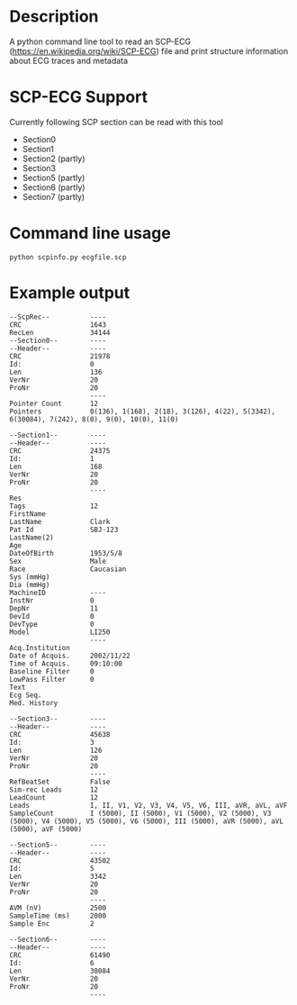 # Description

A python command line tool to read an SCP-ECG (https://en.wikipedia.org/wiki/SCP-ECG) file and print structure information about ECG traces and metadata

# SCP-ECG Support

Currently following SCP section can be read with this tool

- Section0
- Section1
- Section2 (partly)
- Section3
- Section5 (partly)
- Section6 (partly)
- Section7 (partly)

# Command line usage

    python scpinfo.py ecgfile.scp


# Example output

```
--ScpRec--     		----
CRC            		1643
RecLen         		34144
--Section0--   		----
--Header--     		----
CRC            		21978
Id:            		0
Len            		136
VerNr          		20
ProNr          		20
               		----
Pointer Count  		12
Pointers       		0(136), 1(168), 2(18), 3(126), 4(22), 5(3342), 6(30084), 7(242), 8(0), 9(0), 10(0), 11(0)

--Section1--   		----
--Header--     		----
CRC            		24375
Id:            		1
Len            		168
VerNr          		20
ProNr          		20
               		----
Res            		
Tags           		12
FirstName      		
LastName       		Clark
Pat Id         		SBJ-123
LastName(2)    		
Age            		
DateOfBirth    		1953/5/8
Sex            		Male
Race           		Caucasian
Sys (mmHg)     		
Dia (mmHg)     		
MachineID      		----
InstNr         		0
DepNr          		11
DevId          		0
DevType        		0
Model          		LI250
               		----
Acq.Institution		
Date of Acquis.		2002/11/22
Time of Acquis.		09:10:00
Baseline Filter		0
LowPass Filter 		0
Text           		
Ecg Seq.       		
Med. History   		

--Section3--   		----
--Header--     		----
CRC            		45638
Id:            		3
Len            		126
VerNr          		20
ProNr          		20
               		----
RefBeatSet     		False
Sim-rec Leads  		12
LeadCount      		12
Leads          		I, II, V1, V2, V3, V4, V5, V6, III, aVR, aVL, aVF
SampleCount    		I (5000), II (5000), V1 (5000), V2 (5000), V3 (5000), V4 (5000), V5 (5000), V6 (5000), III (5000), aVR (5000), aVL (5000), aVF (5000)

--Section5--   		----
--Header--     		----
CRC            		43502
Id:            		5
Len            		3342
VerNr          		20
ProNr          		20
               		----
AVM (nV)       		2500
SampleTime (ms)		2000
Sample Enc     		2

--Section6--   		----
--Header--     		----
CRC            		61490
Id:            		6
Len            		30084
VerNr          		20
ProNr          		20
               		----
```



